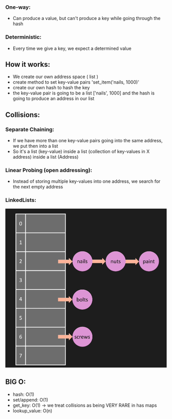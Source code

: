 ### One-way:
- Can produce a value, but can't produce a key while going through the hash

### Deterministic:
- Every time we give a key, we expect a determined value


## How it works:
- We create our own address space ( list )
- create method to set key-value pairs 'set_item('nails, 1000)'
- create our own hash to hash the key
- the key-value pair is going to be a list ['nails', 1000] and the hash is going to produce an address in our list

## Collisions:
### Separate Chaining: 
- If we have more than one key-value pairs going into the same address, we put then into a list
- So it's a list (key-value) inside a list (collection of key-values in X address) inside a list (Address)

### Linear Probing (open addressing):
- Instead of storing multiple key-values into one address, we search for the next empty address

### LinkedLists:

![alt text](image.png)

## BIG O:
- hash: O(1)
- set/append: O(1)
- get_key: O(1) -> we treat collisions as being VERY RARE in has maps
- lookup_value: O(n)

